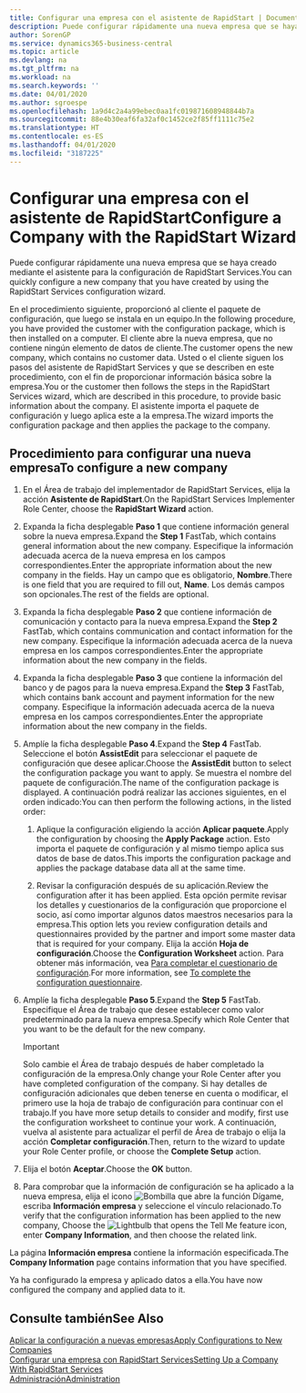 ```yaml
---
title: Configurar una empresa con el asistente de RapidStart | Documentos de Microsoft
description: Puede configurar rápidamente una nueva empresa que se haya creado mediante el asistente para la configuración de RapidStart Services.
author: SorenGP
ms.service: dynamics365-business-central
ms.topic: article
ms.devlang: na
ms.tgt_pltfrm: na
ms.workload: na
ms.search.keywords: ''
ms.date: 04/01/2020
ms.author: sgroespe
ms.openlocfilehash: 1a9d4c2a4a99ebec0aa1fc019871608948844b7a
ms.sourcegitcommit: 88e4b30eaf6fa32af0c1452ce2f85ff1111c75e2
ms.translationtype: HT
ms.contentlocale: es-ES
ms.lasthandoff: 04/01/2020
ms.locfileid: "3187225"
---
```

# <a name="configure-a-company-with-the-rapidstart-wizard"></a><span data-ttu-id="f9394-103">Configurar una empresa con el asistente de RapidStart</span><span class="sxs-lookup"><span data-stu-id="f9394-103">Configure a Company with the RapidStart Wizard</span></span>
<span data-ttu-id="f9394-104">Puede configurar rápidamente una nueva empresa que se haya creado mediante el asistente para la configuración de RapidStart Services.</span><span class="sxs-lookup"><span data-stu-id="f9394-104">You can quickly configure a new company that you have created by using the RapidStart Services configuration wizard.</span></span>

<span data-ttu-id="f9394-105">En el procedimiento siguiente, proporcionó al cliente el paquete de configuración, que luego se instala en un equipo.</span><span class="sxs-lookup"><span data-stu-id="f9394-105">In the following procedure, you have provided the customer with the configuration package, which is then installed on a computer.</span></span> <span data-ttu-id="f9394-106">El cliente abre la nueva empresa, que no contiene ningún elemento de datos de cliente.</span><span class="sxs-lookup"><span data-stu-id="f9394-106">The customer opens the new company, which contains no customer data.</span></span> <span data-ttu-id="f9394-107">Usted o el cliente siguen los pasos del asistente de RapidStart Services y que se describen en este procedimiento, con el fin de proporcionar información básica sobre la empresa.</span><span class="sxs-lookup"><span data-stu-id="f9394-107">You or the customer then follows the steps in the RapidStart Services wizard, which are described in this procedure, to provide basic information about the company.</span></span> <span data-ttu-id="f9394-108">El asistente importa el paquete de configuración y luego aplica este a la empresa.</span><span class="sxs-lookup"><span data-stu-id="f9394-108">The wizard imports the configuration package and then applies the package to the company.</span></span>  

## <a name="to-configure-a-new-company"></a><span data-ttu-id="f9394-109">Procedimiento para configurar una nueva empresa</span><span class="sxs-lookup"><span data-stu-id="f9394-109">To configure a new company</span></span>  
1. <span data-ttu-id="f9394-110">En el Área de trabajo del implementador de RapidStart Services, elija la acción **Asistente de RapidStart**.</span><span class="sxs-lookup"><span data-stu-id="f9394-110">On the RapidStart Services Implementer Role Center, choose the **RapidStart Wizard** action.</span></span>  
2. <span data-ttu-id="f9394-111">Expanda la ficha desplegable **Paso 1** que contiene información general sobre la nueva empresa.</span><span class="sxs-lookup"><span data-stu-id="f9394-111">Expand the **Step 1** FastTab, which contains general information about the new company.</span></span> <span data-ttu-id="f9394-112">Especifique la información adecuada acerca de la nueva empresa en los campos correspondientes.</span><span class="sxs-lookup"><span data-stu-id="f9394-112">Enter the appropriate information about the new company in the fields.</span></span> <span data-ttu-id="f9394-113">Hay un campo que es obligatorio, **Nombre**.</span><span class="sxs-lookup"><span data-stu-id="f9394-113">There is one field that you are required to fill out, **Name**.</span></span> <span data-ttu-id="f9394-114">Los demás campos son opcionales.</span><span class="sxs-lookup"><span data-stu-id="f9394-114">The rest of the fields are optional.</span></span>  
3. <span data-ttu-id="f9394-115">Expanda la ficha desplegable **Paso 2** que contiene información de comunicación y contacto para la nueva empresa.</span><span class="sxs-lookup"><span data-stu-id="f9394-115">Expand the **Step 2** FastTab, which contains communication and contact information for the new company.</span></span> <span data-ttu-id="f9394-116">Especifique la información adecuada acerca de la nueva empresa en los campos correspondientes.</span><span class="sxs-lookup"><span data-stu-id="f9394-116">Enter the appropriate information about the new company in the fields.</span></span>
4. <span data-ttu-id="f9394-117">Expanda la ficha desplegable **Paso 3** que contiene la información del banco y de pagos para la nueva empresa.</span><span class="sxs-lookup"><span data-stu-id="f9394-117">Expand the **Step 3** FastTab, which contains bank account and payment information for the new company.</span></span> <span data-ttu-id="f9394-118">Especifique la información adecuada acerca de la nueva empresa en los campos correspondientes.</span><span class="sxs-lookup"><span data-stu-id="f9394-118">Enter the appropriate information about the new company in the fields.</span></span>  
5. <span data-ttu-id="f9394-119">Amplíe la ficha desplegable **Paso 4**.</span><span class="sxs-lookup"><span data-stu-id="f9394-119">Expand the **Step 4** FastTab.</span></span> <span data-ttu-id="f9394-120">Seleccione el botón **AssistEdit** para seleccionar el paquete de configuración que desee aplicar.</span><span class="sxs-lookup"><span data-stu-id="f9394-120">Choose the **AssistEdit** button to select the configuration package you want to apply.</span></span> <span data-ttu-id="f9394-121">Se muestra el nombre del paquete de configuración.</span><span class="sxs-lookup"><span data-stu-id="f9394-121">The name of the configuration package is displayed.</span></span> <span data-ttu-id="f9394-122">A continuación podrá realizar las acciones siguientes, en el orden indicado:</span><span class="sxs-lookup"><span data-stu-id="f9394-122">You can then perform the following actions, in the listed order:</span></span>  

    1. <span data-ttu-id="f9394-123">Aplique la configuración eligiendo la acción **Aplicar paquete**.</span><span class="sxs-lookup"><span data-stu-id="f9394-123">Apply the configuration by choosing the **Apply Package** action.</span></span> <span data-ttu-id="f9394-124">Esto importa el paquete de configuración y al mismo tiempo aplica sus datos de base de datos.</span><span class="sxs-lookup"><span data-stu-id="f9394-124">This imports the configuration package and applies the package database data all at the same time.</span></span>  

    2. <span data-ttu-id="f9394-125">Revisar la configuración después de su aplicación.</span><span class="sxs-lookup"><span data-stu-id="f9394-125">Review the configuration after it has been applied.</span></span> <span data-ttu-id="f9394-126">Esta opción permite revisar los detalles y cuestionarios de la configuración que proporcione el socio, así como importar algunos datos maestros necesarios para la empresa.</span><span class="sxs-lookup"><span data-stu-id="f9394-126">This option lets you review configuration details and questionnaires provided by the partner and import some master data that is required for your company.</span></span> <span data-ttu-id="f9394-127">Elija la acción **Hoja de configuración**.</span><span class="sxs-lookup"><span data-stu-id="f9394-127">Choose the **Configuration Worksheet** action.</span></span> <span data-ttu-id="f9394-128">Para obtener más información, vea [Para completar el cuestionario de configuración](admin-gather-customer-setup-values.md#to-complete-the-configuration-questionnaire).</span><span class="sxs-lookup"><span data-stu-id="f9394-128">For more information, see [To complete the configuration questionnaire](admin-gather-customer-setup-values.md#to-complete-the-configuration-questionnaire).</span></span>  

6. <span data-ttu-id="f9394-129">Amplíe la ficha desplegable **Paso 5**.</span><span class="sxs-lookup"><span data-stu-id="f9394-129">Expand the **Step 5** FastTab.</span></span> <span data-ttu-id="f9394-130">Especifique el Área de trabajo que desee establecer como valor predeterminado para la nueva empresa.</span><span class="sxs-lookup"><span data-stu-id="f9394-130">Specify which Role Center that you want to be the default for the new company.</span></span>  

    > [!IMPORTANT]  
    >  <span data-ttu-id="f9394-131">Solo cambie el Área de trabajo después de haber completado la configuración de la empresa.</span><span class="sxs-lookup"><span data-stu-id="f9394-131">Only change your Role Center after you have completed configuration of the company.</span></span> <span data-ttu-id="f9394-132">Si hay detalles de configuración adicionales que deben tenerse en cuenta o modificar, el primero use la hoja de trabajo de configuración para continuar con el trabajo.</span><span class="sxs-lookup"><span data-stu-id="f9394-132">If you have more setup details to consider and modify, first use the configuration worksheet to continue your work.</span></span> <span data-ttu-id="f9394-133">A continuación, vuelva al asistente para actualizar el perfil de Área de trabajo o elija la acción **Completar configuración**.</span><span class="sxs-lookup"><span data-stu-id="f9394-133">Then, return to the wizard to update your Role Center profile, or choose the **Complete Setup** action.</span></span>

7. <span data-ttu-id="f9394-134">Elija el botón **Aceptar**.</span><span class="sxs-lookup"><span data-stu-id="f9394-134">Choose the **OK** button.</span></span>  
8. <span data-ttu-id="f9394-135">Para comprobar que la información de configuración se ha aplicado a la nueva empresa, elija el icono ![Bombilla que abre la función Dígame](media/ui-search/search_small.png "Dígame qué desea hacer"), escriba **Información empresa** y seleccione el vínculo relacionado.</span><span class="sxs-lookup"><span data-stu-id="f9394-135">To verify that the configuration information has been applied to the new company, Choose the ![Lightbulb that opens the Tell Me feature](media/ui-search/search_small.png "Tell me what you want to do") icon, enter **Company Information**, and then choose the related link.</span></span>

<span data-ttu-id="f9394-136">La página **Información empresa** contiene la información especificada.</span><span class="sxs-lookup"><span data-stu-id="f9394-136">The **Company Information** page contains information that you have specified.</span></span>   

<span data-ttu-id="f9394-137">Ya ha configurado la empresa y aplicado datos a ella.</span><span class="sxs-lookup"><span data-stu-id="f9394-137">You have now configured the company and applied data to it.</span></span>  

## <a name="see-also"></a><span data-ttu-id="f9394-138">Consulte también</span><span class="sxs-lookup"><span data-stu-id="f9394-138">See Also</span></span>  
[<span data-ttu-id="f9394-139">Aplicar la configuración a nuevas empresas</span><span class="sxs-lookup"><span data-stu-id="f9394-139">Apply Configurations to New Companies</span></span>](admin-apply-configuration-to-new-companies.md)  
[<span data-ttu-id="f9394-140">Configurar una empresa con RapidStart Services</span><span class="sxs-lookup"><span data-stu-id="f9394-140">Setting Up a Company With RapidStart Services</span></span>](admin-set-up-a-company-with-rapidstart.md)  
[<span data-ttu-id="f9394-141">Administración</span><span class="sxs-lookup"><span data-stu-id="f9394-141">Administration</span></span>](admin-setup-and-administration.md)
